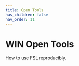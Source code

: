 ```yaml
---
title: Open Tools
has_children: false
nav_order: 11
---
```


# WIN Open Tools
How to use FSL reproducibly.
